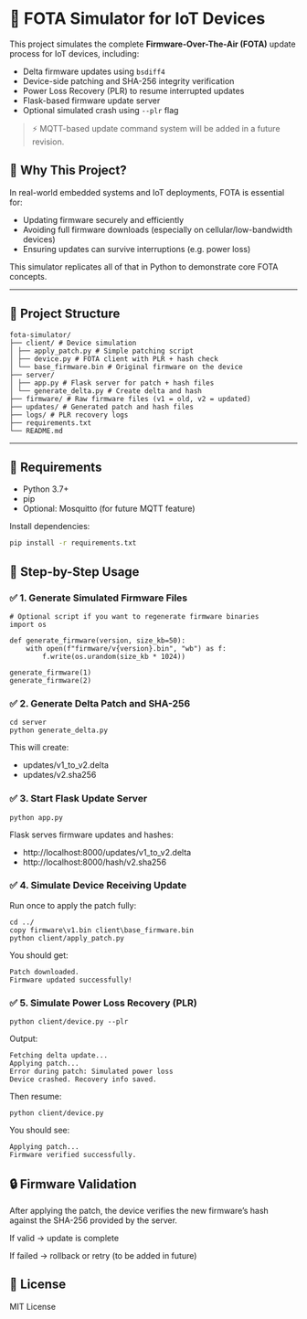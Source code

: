 # 🔄 FOTA Simulator for IoT Devices

This project simulates the complete **Firmware-Over-The-Air (FOTA)** update process for IoT devices, including:
- Delta firmware updates using `bsdiff4`
- Device-side patching and SHA-256 integrity verification
- Power Loss Recovery (PLR) to resume interrupted updates
- Flask-based firmware update server
- Optional simulated crash using `--plr` flag

> ⚡️ MQTT-based update command system will be added in a future revision.


## 📌 Why This Project?

In real-world embedded systems and IoT deployments, FOTA is essential for:
- Updating firmware securely and efficiently
- Avoiding full firmware downloads (especially on cellular/low-bandwidth devices)
- Ensuring updates can survive interruptions (e.g. power loss)

This simulator replicates all of that in Python to demonstrate core FOTA concepts.

---

## 🧱 Project Structure
```
fota-simulator/
├── client/ # Device simulation
│ ├── apply_patch.py # Simple patching script
│ ├── device.py # FOTA client with PLR + hash check
│ └── base_firmware.bin # Original firmware on the device
├── server/
│ ├── app.py # Flask server for patch + hash files
│ └── generate_delta.py # Create delta and hash
├── firmware/ # Raw firmware files (v1 = old, v2 = updated)
├── updates/ # Generated patch and hash files
├── logs/ # PLR recovery logs
├── requirements.txt
└── README.md
```



---

## 🧰 Requirements

- Python 3.7+
- pip
- Optional: Mosquitto (for future MQTT feature)

Install dependencies:
```bash
pip install -r requirements.txt
```


## 🚀 Step-by-Step Usage

### ✅ 1. Generate Simulated Firmware Files
```
# Optional script if you want to regenerate firmware binaries
import os

def generate_firmware(version, size_kb=50):
    with open(f"firmware/v{version}.bin", "wb") as f:
        f.write(os.urandom(size_kb * 1024))

generate_firmware(1)
generate_firmware(2)
```

### ✅ 2. Generate Delta Patch and SHA-256
```
cd server
python generate_delta.py
```
This will create:
- updates/v1_to_v2.delta
- updates/v2.sha256

### ✅ 3. Start Flask Update Server
```
python app.py
```
Flask serves firmware updates and hashes:
- http://localhost:8000/updates/v1_to_v2.delta
- http://localhost:8000/hash/v2.sha256

### ✅ 4. Simulate Device Receiving Update
Run once to apply the patch fully:

```
cd ../
copy firmware\v1.bin client\base_firmware.bin
python client/apply_patch.py
```

You should get:

```
Patch downloaded.
Firmware updated successfully!
```

### ✅ 5. Simulate Power Loss Recovery (PLR)
```
python client/device.py --plr
```
Output:

```
Fetching delta update...
Applying patch...
Error during patch: Simulated power loss
Device crashed. Recovery info saved.
```

Then resume:
```
python client/device.py
```

You should see:
```
Applying patch...
Firmware verified successfully.
```

## 🔒 Firmware Validation
After applying the patch, the device verifies the new firmware’s hash against the SHA-256 provided by the server.

If valid → update is complete

If failed → rollback or retry (to be added in future)

## 📜 License
MIT License

